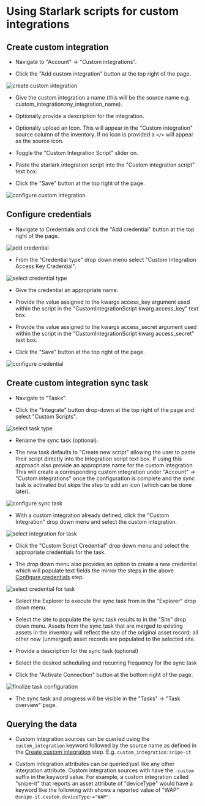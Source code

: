 # Using Starlark scripts for custom integrations

## Create custom integration

- Navigate to "Account" -> "Custom integrations".

- Click the "Add custom integration" button at the top right of the page.

![create custom integration](https://github.com/TechnoSavage/runZero/blob/main/sdk-starlark-integrations/img-resources/img_1.png?raw=true)

- Give the custom integration a name (this will be the source name e.g. custom_integration:my_integration_name).

- Optionally provide a description for the integration.

- Optionally upload an Icon. This will appear in the "Custom integration" source column of the inventory. If no icon is provided a `</>` will appear as the source icon.

- Toggle the "Custom Integration Script" slider on.

- Paste the starlark integration script into the "Custom integration script" text box.

- Click the "Save" button at the top right of the page.

![configure custom integration](https://github.com/TechnoSavage/runZero/blob/main/sdk-starlark-integrations/img-resources/img_2.png?raw=true)

## Configure credentials

- Navigate to Credentials and click the "Add credential" button at the top right of the page.

![add credential](https://github.com/TechnoSavage/runZero/blob/main/sdk-starlark-integrations/img-resources/img_3.png?raw=true)

- From the "Credential type" drop down menu select "Custom Integration Access Key Credential".

![select credential type](https://github.com/TechnoSavage/runZero/blob/main/sdk-starlark-integrations/img-resources/img_4.png?raw=true)

- Give the credential an appropriate name.

- Provide the value assigned to the kwargs access_key argument used within the script in the "CustomIntegrationScript kwarg access_key" text box.

- Provide the value assigned to the kwargs access_secret argument used within the script in the "CustomIntegrationScript kwarg access_secret" text box.

- Click the "Save" button at the top right of the page.

![configure credential](https://github.com/TechnoSavage/runZero/blob/main/sdk-starlark-integrations/img-resources/img_5.png?raw=true)

## Create custom integration sync task

- Navigate to "Tasks".

- Click the "Integrate" button drop-down at the top right of the page and select "Custom Scripts".

![select task type](https://github.com/TechnoSavage/runZero/blob/main/sdk-starlark-integrations/img-resources/img_6.png?raw=true)

- Rename the sync task (optional).

- The new task defaults to "Create new script" allowing the user to paste their script directly into the Integration script text box. If using this approach also provide an appropriate name for the custom integration. This will create a corresponding custom integration under "Account" -> "Custom integrations" once the configuration is complete and the sync task is activated but skips the step to add an icon (which can be done later).

![configure sync task](https://github.com/TechnoSavage/runZero/blob/main/sdk-starlark-integrations/img-resources/img_7.png?raw=true)

- With a custom integration already defined, click the "Custom Integration" drop down menu and select the custom integration.

![select integration for task](https://github.com/TechnoSavage/runZero/blob/main/sdk-starlark-integrations/img-resources/img_8.png?raw=true)

- Click the "Custom Script Credential" drop down menu and select the appropriate credentials for the task.

- The drop down menu also provides an option to create a new credential which will populate text fields the mirror the steps in the above [Configure credentials](https://github.com/TechnoSavage/runZero/blob/main/sdk-starlark-integrations/README.md#Configure-credentials) step.

![select credential for task](https://github.com/TechnoSavage/runZero/blob/main/sdk-starlark-integrations/img-resources/img_9.png?raw=true)

- Select the Explorer to execute the sync task from in the "Explorer" drop down menu.

- Select the site to populate the sync task results to in the "Site" drop down menu. Assets from the sync task that are merged to existing assets in the inventory will reflect the site of the original asset record; all other new (unmerged) asset records are populated to the selected site.

- Provide a description for the sync task (optional)

- Select the desired scheduling and recurring frequency for the sync task

- Click the "Activate Connection" button at the bottom right of the page.

![finalize task configuration](https://github.com/TechnoSavage/runZero/blob/main/sdk-starlark-integrations/img-resources/img_10.png?raw=true)

- The sync task and progress will be visible in the "Tasks" -> "Task overview" page.

## Querying the data

- Custom integration sources can be queried using the `custom_integration` keyword followed by the source name as defined in the [Create custom integration](https://github.com/TechnoSavage/runZero/blob/main/sdk-starlark-integrations/README.md#Create-custom-integration) step. E.g. `custom_integration:snipe-it`

- Custom integration attributes can be queried just like any other integration attribute. Custom integration sources with have the `.custom` suffix in the keyword value. For example, a custom integration called "snipe-it" that reports an asset attribute of "deviceType" would have a keyword like the following with shows a reported value of "WAP" `@snipe-it.custom.deviceType:="WAP"`.